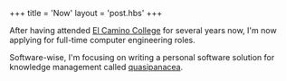 +++
title = 'Now'
layout = 'post.hbs'
+++


After having attended
[El Camino College](https://www.elcamino.edu) for several years now, I'm now applying for full-time computer engineering roles.

Software-wise, I'm focusing on writing a personal software solution for knowledge management called [quasipanacea](https://github.com/quasipanacea).
